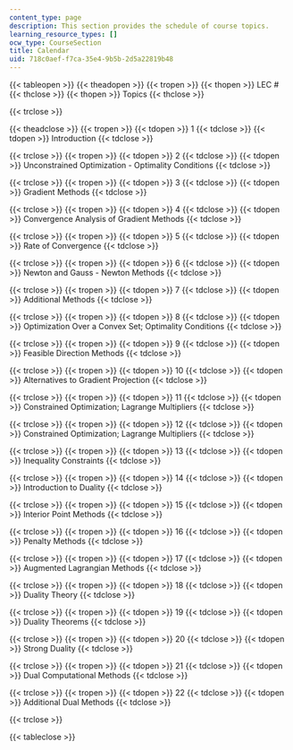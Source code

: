 ```yaml
---
content_type: page
description: This section provides the schedule of course topics.
learning_resource_types: []
ocw_type: CourseSection
title: Calendar
uid: 718c0aef-f7ca-35e4-9b5b-2d5a22819b48
---
```


{{< tableopen >}}
{{< theadopen >}}
{{< tropen >}}
{{< thopen >}}
LEC #
{{< thclose >}}
{{< thopen >}}
Topics
{{< thclose >}}

{{< trclose >}}

{{< theadclose >}}
{{< tropen >}}
{{< tdopen >}}
1
{{< tdclose >}}
{{< tdopen >}}
Introduction
{{< tdclose >}}

{{< trclose >}}
{{< tropen >}}
{{< tdopen >}}
2
{{< tdclose >}}
{{< tdopen >}}
Unconstrained Optimization - Optimality Conditions
{{< tdclose >}}

{{< trclose >}}
{{< tropen >}}
{{< tdopen >}}
3
{{< tdclose >}}
{{< tdopen >}}
Gradient Methods
{{< tdclose >}}

{{< trclose >}}
{{< tropen >}}
{{< tdopen >}}
4
{{< tdclose >}}
{{< tdopen >}}
Convergence Analysis of Gradient Methods
{{< tdclose >}}

{{< trclose >}}
{{< tropen >}}
{{< tdopen >}}
5
{{< tdclose >}}
{{< tdopen >}}
Rate of Convergence
{{< tdclose >}}

{{< trclose >}}
{{< tropen >}}
{{< tdopen >}}
6
{{< tdclose >}}
{{< tdopen >}}
Newton and Gauss - Newton Methods
{{< tdclose >}}

{{< trclose >}}
{{< tropen >}}
{{< tdopen >}}
7
{{< tdclose >}}
{{< tdopen >}}
Additional Methods
{{< tdclose >}}

{{< trclose >}}
{{< tropen >}}
{{< tdopen >}}
8
{{< tdclose >}}
{{< tdopen >}}
Optimization Over a Convex Set; Optimality Conditions
{{< tdclose >}}

{{< trclose >}}
{{< tropen >}}
{{< tdopen >}}
9
{{< tdclose >}}
{{< tdopen >}}
Feasible Direction Methods
{{< tdclose >}}

{{< trclose >}}
{{< tropen >}}
{{< tdopen >}}
10
{{< tdclose >}}
{{< tdopen >}}
Alternatives to Gradient Projection
{{< tdclose >}}

{{< trclose >}}
{{< tropen >}}
{{< tdopen >}}
11
{{< tdclose >}}
{{< tdopen >}}
Constrained Optimization; Lagrange Multipliers
{{< tdclose >}}

{{< trclose >}}
{{< tropen >}}
{{< tdopen >}}
12
{{< tdclose >}}
{{< tdopen >}}
Constrained Optimization; Lagrange Multipliers
{{< tdclose >}}

{{< trclose >}}
{{< tropen >}}
{{< tdopen >}}
13
{{< tdclose >}}
{{< tdopen >}}
Inequality Constraints
{{< tdclose >}}

{{< trclose >}}
{{< tropen >}}
{{< tdopen >}}
14
{{< tdclose >}}
{{< tdopen >}}
Introduction to Duality
{{< tdclose >}}

{{< trclose >}}
{{< tropen >}}
{{< tdopen >}}
15
{{< tdclose >}}
{{< tdopen >}}
Interior Point Methods
{{< tdclose >}}

{{< trclose >}}
{{< tropen >}}
{{< tdopen >}}
16
{{< tdclose >}}
{{< tdopen >}}
Penalty Methods
{{< tdclose >}}

{{< trclose >}}
{{< tropen >}}
{{< tdopen >}}
17
{{< tdclose >}}
{{< tdopen >}}
Augmented Lagrangian Methods
{{< tdclose >}}

{{< trclose >}}
{{< tropen >}}
{{< tdopen >}}
18
{{< tdclose >}}
{{< tdopen >}}
Duality Theory
{{< tdclose >}}

{{< trclose >}}
{{< tropen >}}
{{< tdopen >}}
19
{{< tdclose >}}
{{< tdopen >}}
Duality Theorems
{{< tdclose >}}

{{< trclose >}}
{{< tropen >}}
{{< tdopen >}}
20
{{< tdclose >}}
{{< tdopen >}}
Strong Duality
{{< tdclose >}}

{{< trclose >}}
{{< tropen >}}
{{< tdopen >}}
21
{{< tdclose >}}
{{< tdopen >}}
Dual Computational Methods
{{< tdclose >}}

{{< trclose >}}
{{< tropen >}}
{{< tdopen >}}
22
{{< tdclose >}}
{{< tdopen >}}
Additional Dual Methods
{{< tdclose >}}

{{< trclose >}}

{{< tableclose >}}